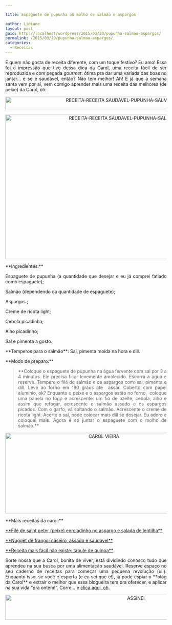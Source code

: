 ```yaml
---

title: Espaguete de pupunha ao molho de salmão e aspargos

author: Lidiane
layout: post
guid: http://localhost/wordpress/2015/03/20/pupunha-salmao-aspargos/
permalink: /2015/03/20/pupunha-salmao-aspargos/
categories:
  - Receitas
---
```

<p align="justify">
  E quem não gosta de receita diferente, com um toque festivo? Eu amo! Essa foi a impressão que tive dessa dica da Carol, uma receita fácil de ser reproduzida e com pegada <em>gourmet</em>: ótima pra dar uma variada das boas no jantar… e se é saudável, então? Não tem melhor! Ah! E já que a semana santa vem por aí, vem comigo aprender mais uma receita das melhores (de peixe) da Carol, oh:
</p>

<p align="center">
  <a href="http://www.trololodemulher.com.br/blog/wp-content/uploads/2015/03/RECEITA-RECEITA-SAUDAVEL-PUPUNHA-SALMAO-ASPARGOS3.jpg"><img class="alignnone size-full wp-image-10889" src="http://www.trololodemulher.com.br/blog/wp-content/uploads/2015/03/RECEITA-RECEITA-SAUDAVEL-PUPUNHA-SALMAO-ASPARGOS3.jpg" alt="RECEITA-RECEITA SAUDAVEL-PUPUNHA-SALMAO-ASPARGOS[3]" width="800" height="42" /></a>
</p>

<p align="center">
  <a href="http://www.trololodemulher.com.br/blog/wp-content/uploads/2015/03/RECEITA-RECEITA-SAUDAVEL-PUPUNHA-SALMAO-ASPARGOS.jpg"><img class="alignnone size-full wp-image-10885" src="http://www.trololodemulher.com.br/blog/wp-content/uploads/2015/03/RECEITA-RECEITA-SAUDAVEL-PUPUNHA-SALMAO-ASPARGOS.jpg" alt="RECEITA-RECEITA SAUDAVEL-PUPUNHA-SALMAO-ASPARGOS" width="800" height="450" /></a>
</p>

<p align="justify">
  **Ingredientes:**
</p>

<p align="justify">
  Espaguete de pupunha (a quantidade que desejar e eu já comprei fatiado como espaguete);
</p>

<p align="justify">
  Salmão (dependendo da quantidade de espaguete);
</p>

<p align="justify">
  Aspargos ;
</p>

<p align="justify">
  Creme de ricota light;
</p>

<p align="justify">
  Cebola picadinha;
</p>

<p align="justify">
  Alho picadinho;
</p>

<p align="justify">
  Sal e pimenta a gosto.
</p>

<p align="justify">
  **Temperos para o salmão**: Sal, pimenta moída na hora e dill.
</p>

<p align="justify">
  **Modo de preparo:**
</p>

> <p align="justify">
>   **Coloque o espaguete de pupunha na água fervente com sal por 3 a 4 minutos. Ele precisa ficar levemente amolecido. Escorra a água e reserve. Tempere o filé de salmão e os aspargos com: sal, pimenta e dill. Leve ao forno em 180 graus até  assar. Coberto com papel alumínio, ok? Enquanto o peixe e o aspargos estão no forno,  coloque uma panela no fogo e acrescente: um fio de azeite, cebola, alho e assim que refogar, acrescente o salmão assado e os aspargos picados. Com o garfo, vá soltando o salmão. Acrescente o creme de ricota light. Acerte o sal, pode colocar mais dill se desejar. Eu adoro e coloquei mais. Agora é só juntar o espaguete com o molho de salmão.**
> </p>

<p align="center">
  <a href="http://www.trololodemulher.com.br/blog/wp-content/uploads/2014/07/CAROL-VIEIRA.png"><img class="alignnone size-full wp-image-10204" src="http://www.trololodemulher.com.br/blog/wp-content/uploads/2014/07/CAROL-VIEIRA.png" alt="CAROL VIEIRA" width="600" height="251" /></a>
</p>

<p align="justify">
  **Mais receitas da carol:**
</p>

<p align="justify">
  <a href="http://www.trololodemulher.com.br/2015/03/04/file-peixe-aspargo-lentilha/" target="_blank">**Filé de saint peter (peixe) enroladinho no aspargo e salada de lentilha**</a>
</p>

<p align="justify">
  <a href="http://www.trololodemulher.com.br/2015/03/17/nugget-frango-saudavel-assado/" target="_blank">**Nugget de frango: caseiro, assado e saudável**</a>
</p>

<p align="justify">
  <a href="http://www.trololodemulher.com.br/2015/03/10/tabule-de-quinoa/" target="_blank">**Receita mais fácil não existe: tabule de quinoa**</a>
</p>

<p align="justify">
  Sorte nossa que a Carol, bonita de viver, está dividindo conosco tudo que aprendeu na sua busca por uma alimentação saudável. Reserve espaço no seu caderno de receitas para começar uma pequena revolução (ui!). Enquanto isso, se você é esperta (e eu sei que é!), já pode espiar o **blog da Carol** e extrair o melhor que essa blogueira tem pra oferecer, e aplicar na sua vida “pra ontem!”. Corre… e <a href="http://mundocarolvieira.blogspot.com.br/" target="_blank">clica aqui, oh</a>.
</p>

<p align="center">
  <a href="http://feedburner.google.com/fb/a/mailverify?uri=blogbichafemea&loc=pt_BR" target="_blank"><img class="alignnone size-full wp-image-10439" src="http://www.trololodemulher.com.br/blog/wp-content/uploads/2014/09/ASSINE.png" alt="ASSINE!" width="800" height="78" /></a>
</p>

<p align="justify">